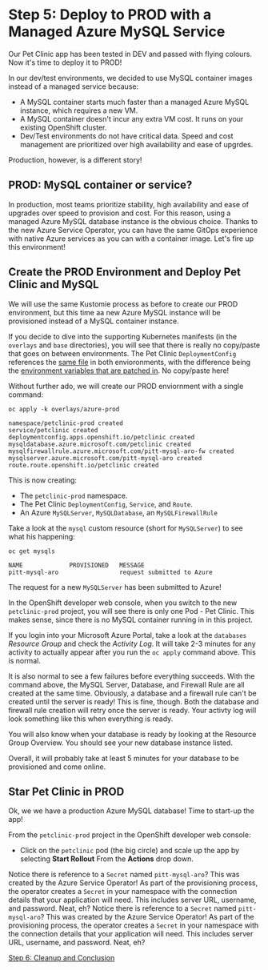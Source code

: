 # Step 5: Deploy to PROD with a Managed Azure MySQL Service

Our Pet Clinic app has been tested in DEV and passed with flying colours.  Now it's time to deploy it to PROD!

In our dev/test environments, we decided to use MySQL container images instead of a managed service because:
* A MySQL container starts much faster than a managed Azure MySQL instance, which requires a new VM.
* A MySQL container doesn't incur any extra VM cost.  It runs on your existing OpenShift cluster.
* Dev/Test environments do not have critical data.  Speed and cost management are prioritized over high availability and ease of upgrdes.

Production, however, is a different story!

##  PROD: MySQL container or service?

In production, most teams prioritize stability, high availability and ease of upgrades over speed to provision and cost.  For this reason, using a managed Azure MySQL database instance is the obvious choice.  Thanks to the new Azure Service Operator, you can have the same GitOps experience with native Azure services as you can with a container image.  Let's fire up this environment!

## Create the PROD Environment and Deploy Pet Clinic and MySQL

We will use the same Kustomie process as before to create our PROD environment, but this time aa new Azure MySQL instance will be provisioned instead of a MySQL container instance.

If you decide to dive into the supporting Kubernetes manifests (in the `overlays` and `base` directories), you will see that there is really no copy/paste that goes on between environments.  The Pet Clinic `DeploymentConfig` references the [same file](https://github.com/demo-thursday/azure-service-operator/blob/master/base/petclinic/petclinic-deploymentconfig.yaml) in both envioronments, with the difference being the [environment variables that are patched in](https://github.com/demo-thursday/azure-service-operator/blob/master/overlays/azure-prod/environment-patch.yaml).  No copy/paste here!

Without further ado, we will create our PROD enviornment with a single command:

```
oc apply -k overlays/azure-prod

namespace/petclinic-prod created
service/petclinic created
deploymentconfig.apps.openshift.io/petclinic created
mysqldatabase.azure.microsoft.com/petclinic created
mysqlfirewallrule.azure.microsoft.com/pitt-mysql-aro-fw created
mysqlserver.azure.microsoft.com/pitt-mysql-aro created
route.route.openshift.io/petclinic created
```

This is now creating:
* The `petclinic-prod` namespace.
* The Pet Clinic `DeploymentConfig`, `Service`, and `Route`.
* An Azure `MySQLServer`, `MySQLDatabase`, an `MySQLFirewallRule`

Take a look at the `mysql` custom resource (short for `MySQLServer`) to see what his happening:

```
oc get mysqls

NAME             PROVISIONED   MESSAGE
pitt-mysql-aro                 request submitted to Azure
```

The request for a new `MySQLServer` has been submitted to Azure!

In the OpenShift developer web console, when you switch to the new `petclinic-prod` project, you will see there is only one Pod - Pet Clinic.  This makes sense, since there is no MySQL container running in in this project.

If you login into your Microsoft Azure Portal, take a look at the `databases` *Resource Group* and check the *Activity Log*.   It will take 2-3 minutes for any activity to actually appear after you run the `oc apply` command above.  This is normal.

It is also normal to see a few failures before everything succeeds.  With the command above, the MySQL Server, Database, and Firewall Rule are all created at the same time.  Obviously, a database and a firewall rule can't be created until the server is ready!  This is fine, though.  Both the database and firewall rule creation will retry once the server is ready.  Your activty log will look something like this when everything is ready.

You will also know when your database is ready by looking at the Resource Group Overview.  You should see your new database instance listed.

Overall, it will probably take at least 5 minutes for your database to be provisioned and come online.

## Star Pet Clinic in PROD

Ok, we we have a production Azure MySQL database!  Time to start-up the app!

From the `petclinic-prod` project in the OpenShift developer web console:
* Click on the `petclinic` pod (the big circle) and scale up the app by selecting **Start Rollout** From the **Actions** drop down.


Notice there is reference to a `Secret` named `pitt-mysql-aro`?  This was created by the Azure Service Operator!  As part of the provisioning process, the operator creates a `Secret` in your namespace with the connection details that your application will need.  This includes server URL, username, and password.  Neat, eh?
Notice there is reference to a `Secret` named `pitt-mysql-aro`?  This was created by the Azure Service Operator!  As part of the provisioning process, the operator creates a `Secret` in your namespace with the connection details that your application will need.  This includes server URL, username, and password.  Neat, eh?

[Step 6: Cleanup and Conclusion](06-cleanup-and-conclusion.md)
